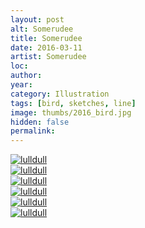 ```yaml
---
layout: post
alt: Somerudee
title: Somerudee
date: 2016-03-11
artist: Somerudee
loc: 
author: 
year: 
category: Illustration
tags: [bird, sketches, line]
image: thumbs/2016_bird.jpg
hidden: false
permalink:
---
```






<div class="post_image">
	<a href="{{ site.baseurl }}/images/posts/2016_bird/001.jpg" target="_blank">
	<img src="{{ site.baseurl }}/images/posts/2016_bird/001.jpg" alt="lulldull"></a>
</div>

<div class="post_image">
	<a href="{{ site.baseurl }}/images/posts/2016_bird/002.jpg" target="_blank">
	<img src="{{ site.baseurl }}/images/posts/2016_bird/002.jpg" alt="lulldull"></a>
</div>

<div class="post_image">
	<a href="{{ site.baseurl }}/images/posts/2016_bird/003.jpg" target="_blank">
	<img src="{{ site.baseurl }}/images/posts/2016_bird/003.jpg" alt="lulldull"></a>
</div>

<div class="post_image">
	<a href="{{ site.baseurl }}/images/posts/2016_bird/004.jpg" target="_blank">
	<img src="{{ site.baseurl }}/images/posts/2016_bird/004.jpg" alt="lulldull"></a>
</div>

<div class="post_image">
	<a href="{{ site.baseurl }}/images/posts/2016_bird/005.jpg" target="_blank">
	<img src="{{ site.baseurl }}/images/posts/2016_bird/005.jpg" alt="lulldull"></a>
</div>

<div class="post_image">
	<a href="{{ site.baseurl }}/images/posts/2016_bird/006.jpg" target="_blank">
	<img src="{{ site.baseurl }}/images/posts/2016_bird/006.jpg" alt="lulldull"></a>
</div>
